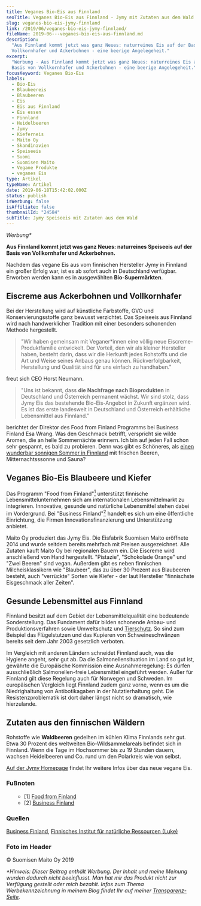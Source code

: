 ```yaml
---
title: Veganes Bio-Eis aus Finnland
seoTitle: Veganes Bio-Eis aus Finnland - Jymy mit Zutaten aus dem Wald
slug: veganes-bio-eis-jymy-finnland
link: /2019/06/veganes-bio-eis-jymy-finnland/
fileName: 2019-06---veganes-bio-eis-aus-finnland.md
description:
  "Aus Finnland kommt jetzt was ganz Neues: naturreines Eis auf der Basis von
  Vollkornhafer und Ackerbohnen - eine beerige Angelegeheit."
excerpt:
  "Werbung - Aus Finnland kommt jetzt was ganz Neues: naturreines Eis auf der
  Basis von Vollkornhafer und Ackerbohnen - eine beerige Angelegeheit."
focusKeyword: Veganes Bio-Eis
labels:
  - Bio-Eis
  - Blaubeereis
  - Blaubeeren
  - Eis
  - Eis aus Finnland
  - Eis essen
  - Finnland
  - Heidelbeeren
  - Jymy
  - Kieferneis
  - Maito Oy
  - Skandinavien
  - Speiseeis
  - Suomi
  - Suomisen Maito
  - Vegane Produkte
  - veganes Eis
type: Artikel
typeName: Artikel
date: 2019-06-18T15:42:02.000Z
status: publish
isWerbung: false
isAffiliate: false
thumbnailId: "24584"
subTitle: Jymy Speiseeis mit Zutaten aus dem Wald
---
```


<em>Werbung\*</em>

<strong>Aus Finnland kommt jetzt was ganz Neues: naturreines Speiseeis auf der
Basis von Vollkornhafer und Ackerbohnen.</strong>

Nachdem das vegane Eis aus vom finnischen Hersteller Jymy in Finnland ein großer
Erfolg war, ist es ab sofort auch in Deutschland verfügbar. Erworben werden kann
es in ausgewählten <strong>Bio-Supermärkten</strong>.

## Eiscreme aus Ackerbohnen und Vollkornhafer

Bei der Herstellung wird auf künstliche Farbstoffe, GVO und Konservierungsstoffe
ganz bewusst verzichtet. Das Speiseeis aus Finnland wird nach handwerklicher
Tradition mit einer besonders schonenden Methode hergestellt.

<blockquote>"Wir haben gemeinsam mit Veganer*innen eine völlig neue Eiscreme-Produktfamilie entwickelt. Der Vorteil, den wir als kleiner Hersteller haben, besteht darin, dass wir die Herkunft jedes Rohstoffs und die Art und Weise seines Anbaus genau können. Rückverfolgbarkeit, Herstellung und Qualität sind für uns einfach zu handhaben."</blockquote>

freut sich CEO Horst Neumann.

<blockquote>"Uns ist bekannt, dass <strong>die Nachfrage nach Bioprodukten</strong> in Deutschland und Österreich permanent wächst. Wir sind stolz, dass Jymy Eis das bestehende Bio-Eis-Angebot in Zukunft ergänzen wird. Es ist das erste landesweit in Deutschland und Österreich erhältliche Lebensmittel aus Finnland."</blockquote>

berichtet der Direktor des Food from Finland Programms bei Business Finland Esa
Wrang. Was den Geschmack betrifft, verspricht sie wilde Aromen, die an helle
Sommernächte erinnern. Ich bin auf jeden Fall schon sehr gespannt, es bald zu
probieren. Denn was gibt es Schöneres, als
<a href="https://cardamonchai.com/tag/finnland2016/">einen wunderbar sonnigen
Sommer in Finnland</a> mit frischen Beeren, Mitternachtsssonne und Sauna?

## Veganes Bio-Eis Blaubeere und Kiefer

Das Programm "Food from Finland"<a href="#1"><sup>1</sup></a> unterstützt
finnische Lebensmittelunternehmen sich am internationalen Lebensmittelmarkt zu
integrieren. Innovative, gesunde und natürliche Lebensmittel stehen dabei im
Vordergrund. Bei "Business Finland"<a href="#2"><sup>2</sup></a> handelt es sich
um eine öffentliche Einrichtung, die Firmen Innovationsfinanzierung und
Unterstützung anbietet.

Maito Oy produziert das Jymy Eis. Die Eisfabrik Suomisen Maito eröffnete 2014
und wurde seitdem bereits mehrfach mit Preisen ausgezeichnet. Alle Zutaten kauft
Maito Oy bei regionalen Bauern ein. Die Eiscreme wird anschließend von Hand
hergestellt. "Pistazie", "Schokolade Orange" und "Zwei Beeren" sind vegan.
Außerdem gibt es neben finnischen Milcheisklassikern wie "Blaubeer", das zu über
30 Prozent aus Blaubeeren besteht, auch "verrückte" Sorten wie Kiefer - der laut
Hersteller "finnischste Eisgeschmack aller Zeiten".

## Gesunde Lebensmittel aus Finnland

Finnland besitzt auf dem Gebiet der Lebensmittelqualität eine bedeutende
Sonderstellung. Das Fundament dafür bilden schonende Anbau- und
Produktionsverfahren sowie Umweltschutz und
<a href="https://cardamonchai.com/category/gesellschaft/tierschutz/">Tierschutz</a>.
So sind zum Beispiel das Flügelstutzen und das Kupieren von Schweineschwänzen
bereits seit dem Jahr 2003 gesetzlich verboten.

Im Vergleich mit anderen Ländern schneidet Finnland auch, was die Hygiene
angeht, sehr gut ab. Da die Salmonellensituation im Land so gut ist, gewährte
die Europäische Kommission eine Ausnahmeregelung: Es dürfen ausschließlich
Salmonellen-freie Lebensmittel eingeführt werden. Außer für Finnland gilt diese
Regelung auch für Norwegen und Schweden. Im europäischen Vergleich liegt
Finnland zudem ganz vorne, wenn es um die Niedrighaltung von Antibotikagaben in
der Nutztierhaltung geht. Die Resistenzproblematik ist dort daher längst nicht
so dramatisch, wie hierzulande.

## Zutaten aus den finnischen Wäldern

Rohstoffe wie <strong>Waldbeeren</strong> gedeihen im kühlen Klima Finnlands
sehr gut. Etwa 30 Prozent des weltweiten Bio-Wildsammelareals befindet sich in
Finnland. Wenn die Tage im Hochsommer bis zu 19 Stunden dauern, wachsen
Heidelbeeren und Co. rund um den Polarkreis wie von selbst.

<a href="http://www.jymy.fi" target="_blank" rel="noopener nofollow">Auf der
Jymy Homepage</a> findet Ihr weitere Infos über das neue vegane Eis.

### Fußnoten

<ul>
    <li style="list-style-type: none;">
<ul>
    <li id="1">[1] <a href="https://www.businessfinland.fi/en/do-business-with-finland/explore-finland/food-drinks/food-from-finland-in-brief/" target="_blank" rel="noopener nofollow">Food from Finland</a></li>
    <li id="2">[2] <a href="https://www.businessfinland.fi/en/do-business-with-finland/home/" target="_blank" rel="noopener nofollow">Business Finland</a></li>
</ul>
</li>
</ul>

### Quellen

<a href="https://www.businessfinland.fi/en/do-business-with-finland/home/" target="_blank" rel="noopener nofollow">Business
Finland</a>,
<a href="https://www.luke.fi/ruokafakta/de/titelseite/" target="_blank" rel="noopener">Finnisches
Institut für natürliche Ressourcen (Luke)</a>

### Foto im Header

© Suomisen Maito Oy 2019

<em>\*Hinweis: Dieser Beitrag enthält Werbung. Der Inhalt und meine Meinung
wurden dadurch nicht beeinflusst. Man hat mir das Produkt nicht zur Verfügung
gestellt oder mich bezahlt. Infos zum Thema Werbekennzeichnung in meinem Blog
findet Ihr auf meiner
<a href="https://cardamonchai.com/werbung/">Transparenz-Seite</a>.</em>
